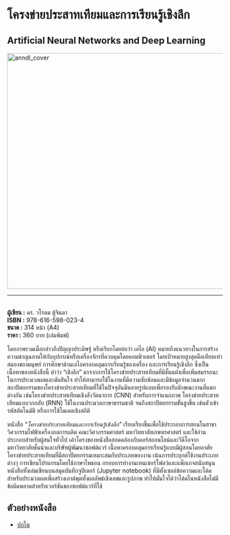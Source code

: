 # โครงข่ายประสาทเทียมและการเรียนรู้เชิงลึก
## Artificial Neural Networks and Deep Learning

<img src="https://drive.google.com/uc?id=1uP5lwRDgWqOpukETdaynRRDV2_0Odl__" width=550 alt="anndl_cover"/>

<hr>
<br><b>ผู้เขียน :</b> ดร. วโรดม ตู้จินดา
<br><b>ISBN :</b> 978-616-598-023-4
<br><b>ขนาด :</b> 314 หน้า (A4)
<br><b>ราคา :</b> 360 บาท (เล่มพิมพ์)
<p />
โดยภาพรวมเมื่อกล่าวถึงปัญญาประดิษฐ์ หรือเรียกโดยย่อว่า เอไอ (AI) หมายถึงแนวทางในการสร้างความชาญฉลาดให้กับอุปกรณ์หรือเครื่องจักรที่ควบคุมโดยคอมพิวเตอร์ โดยเป้าหมายสูงสุดคือเทียบเท่าสมองของมนุษย์ การศึกษาด้านเอไอครอบคลุมการเรียนรู้ของเครื่อง และการเรียนรู้เชิงลึก ซึ่งเป็นเนื้อหาของหนังสือนี้ คำว่า “เชิงลึก” มาจากการใช้โครงข่ายประสาทเทียมที่มีชั้นแฝงเพื่อเพิ่มสมรรถนะในการประมวลผลและตัดสินใจ ทำให้สามารถใช้ในงานที่มีความซับซ้อนและมีข้อมูลจำนวนมาก สถาปัตยกรรมของโครงข่ายประสาทเทียมที่ใช้ในปัจจุบันมีหลายรูปแบบเพื่อรองรับลักษณะงานที่แตกต่างกัน เช่นโครงข่ายประสาทเทียมเชิงสังวัตนาการ (CNN) สำหรับการจำแนกภาพ โครงข่ายประสาทเทียมแบบวกกลับ (RNN) ใช้ในงานประมวลภาษาธรรมชาติ จนถึงสถาปัตยกรรมขั้นสูงขึ้น เช่นตัวเข้ารหัสอัตโนมัติ หรือการใช้โมเดลเชิงสถิติ

หนังสือ <em>“โครงข่ายประสาทเทียมและการเรียนรู้เชิงลึก”</em> เรียบเรียงขึ้นเพื่อใช้ประกอบการสอนในสาขาวิศวกรรมไฟฟ้าเครื่องกลการผลิต คณะวิศวกรรมศาสตร์ มหาวิทยาลัยเกษตรศาสตร์ และใช้อ่านประกอบสำหรับผู้สนใจทั่วไป เค้าโครงของหนังสือสอดคล้องกับคอร์สออนไลน์และวีดีโอจากมหาวิทยาลัยชั้นนำและบริษัทผู้พัฒนาซอฟต์แวร์   เนื้อหาครอบคลุมการเรียนรู้แบบมีผู้สอนโดยอาศัยโครงข่ายประสาทเทียมที่มีสถาปัตยกรรมเหมาะสมกับประเภทของงาน เน้นการประยุกต์ใช้งานประเภทต่างๆ การเขียนโปรแกรมโดยใช้ภาษาไพธอน 
กรอบการทำงานเทนเซอร์โฟลว์และแพ็กเกจสนับสนุน หนังสือทั้งเล่มเขียนบนสมุดบันทึกจูปิเตอร์ (Jupyter notebook) ที่มีทั้งเซลล์ข้อความและโค้ดสำหรับประมวลผลเพื่อสร้างเอาต์พุตทั้งผลลัพธ์เชิงเลขและรูปภาพ ทำให้มั่นใจได้ว่าโค้ดในหนังสือไม่มีข้อผิดพลาดสำหรับเวอร์ชันของซอฟต์แวร์ที่ใช้ 

## ตัวอย่างหนังสือ

<ul>
<li /><a href="firstpages.pdf">ปกใน</a>
</ul>
